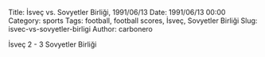 Title: İsveç vs. Sovyetler Birliği, 1991/06/13
Date: 1991/06/13 00:00
Category: sports
Tags: football, football scores, İsveç, Sovyetler Birliği
Slug: isvec-vs-sovyetler-birligi
Author: carbonero


İsveç 2 - 3 Sovyetler Birliği
